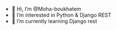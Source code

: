 - 👋 Hi, I’m @Moha-boukhatem
- 👀 I’m interested in Python & Django REST
- 🌱 I’m currently learning Django rest


<!---
Moha-boukhatem/Moha-boukhatem is a ✨ special ✨ repository because its `README.md` (this file) appears on your GitHub profile.
You can click the Preview link to take a look at your changes.
--->

